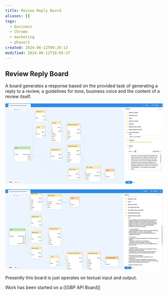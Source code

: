 ```yaml
---
title: Review Reply Board
aliases: []
tags:
  - business
  - Chrome
  - marketing
  - phase/2
created: 2024-06-12T09:26:13
modified: 2024-06-12T10:05:37
---
```


## Review Reply Board

A board generates a response based on the provided task of generating a reply to a review, a guidelines for tone, business voice and the content of a review itself.

![](files/Pasted%20image%2020240612092655.png)

![](files/Pasted%20image%2020240612092647.png)

Presently this board is just operates on textual input and output.

Work has been started on a [[GBP API Board]]
